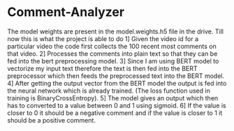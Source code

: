 # Comment-Analyzer
The model weights are present in the model.weights.h5 file in the drive.
Till now this is what the project is able to do
1] Given the video id for a particular video the code first collects the 100 recent most comments on that video.
2] Processes the comments into plain text so that they can be fed into the bert preprocessing model.
3] Since I am using BERT model to vectorize my input text therefore the text is then fed into the BERT preprocessor which then feeds the preprocessed text into the BERT model.
4] After getting the output vector from the BERT model the output is fed into the neural network which is already trained. (The loss function used in training is BinaryCrossEntropy).
5] The model gives an output which then has to converted to a value between 0 and 1 using sigmoid.
6] If the value is closer to 0 it should be a negative comment and if the value is closer to 1 it should be a positive comment.

